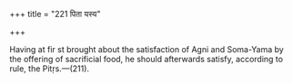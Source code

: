 +++
title = "221 पिता यस्य"

+++

Having at fir st brought about the satisfaction of Agni and Soma-Yama by the offering of sacrificial food, he should afterwards satisfy, according to rule, the Pitṛs.—(211).